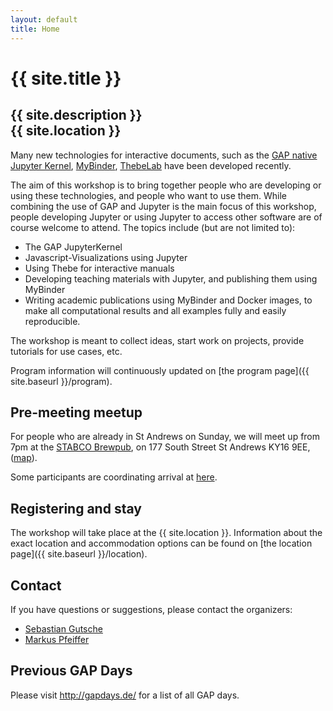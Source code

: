 ```yaml
---
layout: default
title: Home
---
```


# {{ site.title }}

## {{ site.description }}<br> {{ site.location }}

Many new technologies for interactive documents, such as the 
[GAP native Jupyter Kernel](https://github.com/gap-packages/JupyterKernel),
[MyBinder](https://mybinder.org/), [ThebeLab](https://minrk.github.io/thebelab/)
have been developed recently.

The aim of this workshop is to bring together people who are
developing or using these technologies, and people who want to use them.
While combining the use of GAP and Jupyter is the main focus of this workshop,
people developing Jupyter or using Jupyter to access other software 
are of course welcome to attend. The topics include (but are not limited to):

* The GAP JupyterKernel
* Javascript-Visualizations using Jupyter
* Using Thebe for interactive manuals
* Developing teaching materials with Jupyter, and publishing
them using MyBinder
* Writing academic publications using MyBinder and Docker images, to
make all computational results and all examples fully and easily
reproducible.

The workshop is meant to collect ideas, start work on projects,
provide tutorials for use cases, etc.

Program information will continuously updated on [the program page]({{ site.baseurl }}/program).

## Pre-meeting meetup

For people who are already in St Andrews on Sunday, we will meet up from 7pm at the [STABCO Brewpub](http://www.standrewsbrewingcompany.com/eat-and-drink.html#standrews), on 177 South Street St Andrews KY16 9EE,
  ([map](https://www.openstreetmap.org/directions?from=&to=56.33893%2C-2.79911#map=19/56.33880/-2.80038&layers=N)).

Some participants are coordinating arrival at [here](https://hackmd.io/NVtvzD_sQkOEcxDvfDFY2Q?edit#).

## Registering and stay

The workshop will take place at the {{ site.location }}. Information about the
exact location and accommodation options
can be found on [the location page]({{ site.baseurl }}/location).

## <a name="contact"></a> Contact

If you have questions or suggestions, please contact the organizers:

* [Sebastian Gutsche](mailto:gutsche@mathematik.uni-siegen.de)
* [Markus Pfeiffer](mailto:markus.pfeiffer@st-andrews.ac.uk)

## Previous GAP Days

Please visit <http://gapdays.de/> for a list of all GAP days.
